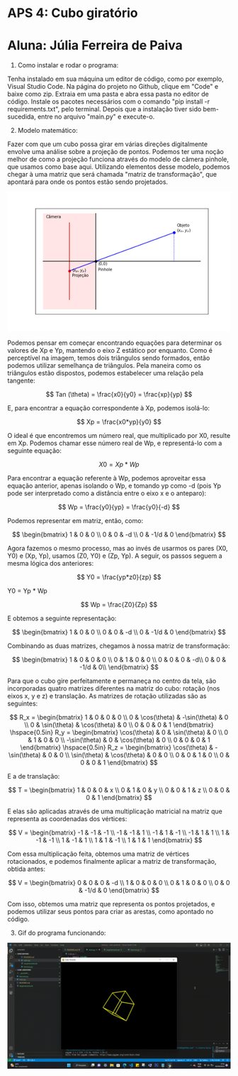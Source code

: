 # APS 4: Cubo giratório
# Aluna: Júlia Ferreira de Paiva

1. Como instalar e rodar o programa:

Tenha instalado em sua máquina um editor de código, como por exemplo, Visual Studio Code. Na página do projeto no Github, clique em "Code" e baixe como zip. Extraia em uma pasta e abra essa pasta no editor de código. Instale os pacotes necessários 
com o comando "pip install -r requirements.txt", pelo terminal. Depois que a instalação tiver sido bem-sucedida, entre no arquivo "main.py" e execute-o.

2. Modelo matemático:

Fazer com que um cubo possa girar em várias direções digitalmente envolve uma análise sobre a projeção de pontos. Podemos ter uma noção melhor de como a projeção funciona através do modelo de câmera pinhole, que usamos como base aqui. Utilizando elementos desse modelo, podemos chegar à uma matriz que será chamada "matriz de transformação", que apontará para onde os pontos estão sendo projetados.

![alt-text](https://github.com/juliapaiva1/cubo_giratorio/blob/main/pinhole_diagrama.png)

Podemos pensar em começar encontrando equações para determinar os valores de Xp e Yp, mantendo o eixo Z estático por enquanto. Como é perceptível na imagem, temos dois triângulos sendo formados, então podemos utilizar semelhança de triângulos. Pela maneira como os triângulos estão dispostos, podemos estabelecer uma relação pela tangente:

$$
Tan (\theta) = \frac{x0}{y0} = \frac{xp}{yp}
$$

E, para encontrar a equação correspondente à Xp, podemos isolá-lo:

$$
Xp = \frac{x0*yp}{y0}
$$

O ideal é que encontremos um número real, que multiplicado por X0, resulte em Xp. Podemos chamar esse número real de Wp, e representá-lo com a seguinte equação:

$$
X0 = Xp * Wp
$$

Para encontrar a equação referente à Wp, podemos aproveitar essa equação anterior, apenas isolando o Wp, e tomando yp como -d (pois Yp pode ser interpretado como a distância entre o eixo x e o anteparo):

$$
Wp = \frac{y0}{yp} = \frac{y0}{-d}
$$

Podemos representar em matriz, então, como:

$$
\begin{bmatrix}
 1 & 0 & 0 \\
 0 & 0 & -d \\
 0 & -1/d & 0
\end{bmatrix}
$$

Agora fazemos o mesmo processo, mas ao invés de usarmos os pares (X0, Y0) e (Xp, Yp), usamos (Z0, Y0) e (Zp, Yp). A seguir, os passos seguem a mesma lógica dos anteriores:

$$
Y0 = \frac{yp*z0}{zp}
$$

Y0 = Yp * Wp

$$
Wp = \frac{Z0}{Zp} 
$$

E obtemos a seguinte representação:

$$
\begin{bmatrix}
 1 & 0 & 0 \\
 0 & 0 & -d \\
 0 & -1/d & 0
\end{bmatrix}
$$

Combinando as duas matrizes, chegamos à nossa matriz de transformação:

$$
\begin{bmatrix}
 1 & 0 & 0 & 0 \\
 0 & 1 & 0 & 0 \\
 0 & 0 & 0 & -d\\
 0 & 0 & -1/d & 0\\
\end{bmatrix}
$$

Para que o cubo gire perfeitamente e permaneça no centro da tela, são incorporadas quatro matrizes diferentes na matriz do cubo: rotação (nos eixos x, y e z) e translação. As matrizes de rotação utilizadas são as seguintes:

$$
R_x = \begin{bmatrix}
1 & 0 & 0 & 0 \\
0 & \cos(\theta) & -\sin(\theta) & 0 \\
0 & \sin(\theta) & \cos(\theta) & 0 \\
0 & 0 & 0 & 1
\end{bmatrix}
\hspace{0.5in}
R_y = \begin{bmatrix}
\cos(\theta) & 0 & \sin(\theta) & 0 \\
0 & 1 & 0 & 0 \\
-\sin(\theta) & 0 & \cos(\theta) & 0 \\
0 & 0 & 0 & 1
\end{bmatrix}
\hspace{0.5in}
R_z = \begin{bmatrix}
\cos(\theta) & - \sin(\theta) & 0 & 0 \\
\sin(\theta) & \cos(\theta) & 0 & 0 \\
0 & 0 & 1 & 0 \\
0 & 0 & 0 & 1
\end{bmatrix}
$$

E a de translação:

$$
T = \begin{bmatrix}
1 & 0 & 0 & x \\
0 & 1 & 0 & y \\
0 & 0 & 1 & z \\
0 & 0 & 0 & 1
\end{bmatrix}
$$

E elas são aplicadas através de uma multiplicação matricial na matriz que representa as coordenadas dos vértices:

$$
V = \begin{bmatrix}
-1 & -1 & -1 \\
-1 & -1 & 1 \\
-1 & 1 & -1 \\
-1 & 1 & 1 \\
1 & -1 & -1 \\
1 & -1 & 1 \\
1 & 1 & -1 \\
1 & 1 & 1 
\end{bmatrix}
$$

Com essa multiplicação feita, obtemos uma matriz de vértices rotacionados, e podemos finalmente aplicar a matriz de transformação, obtida antes:

$$
V = \begin{bmatrix}
0 & 0 & 0 & -d \\
1 & 0 & 0 & 0 \\
0 & 1 & 0 & 0 \\
0 & 0 & -1/d & 0 
\end{bmatrix}
$$

Com isso, obtemos uma matriz que representa os pontos projetados, e podemos utilizar seus pontos para criar as arestas, como apontado no código.



3. Gif do programa funcionando:

![alt-text](https://github.com/juliapaiva1/cubo_giratorio/blob/main/gif_cubo.gif)
